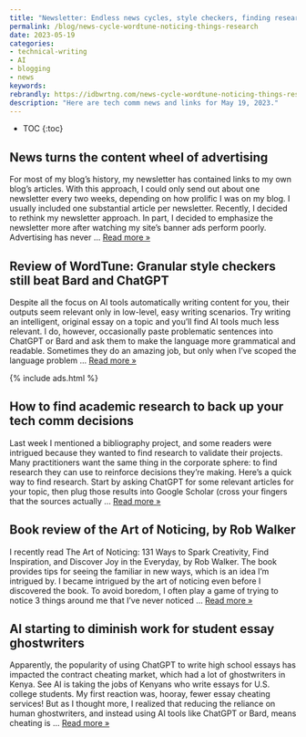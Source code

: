 ```yaml
---
title: "Newsletter: Endless news cycles, style checkers, finding research, noticing things around you"
permalink: /blog/news-cycle-wordtune-noticing-things-research
date: 2023-05-19
categories:
- technical-writing
- AI
- blogging
- news
keywords: 
rebrandly: https://idbwrtng.com/news-cycle-wordtune-noticing-things-research
description: "Here are tech comm news and links for May 19, 2023."
---
```


* TOC
{:toc}

## News turns the content wheel of advertising

For most of my blog’s history, my newsletter has contained links to my own blog’s articles. With this approach, I could only send out about one newsletter every two weeks, depending on how prolific I was on my blog. I usually included one substantial article per newsletter. Recently, I decided to rethink my newsletter approach. In part, I decided to emphasize the newsletter more after watching my site’s banner ads perform poorly. Advertising has never ... [Read more »](/blog/news-turns-content-wheel-of-advertising)

## Review of WordTune: Granular style checkers still beat Bard and ChatGPT

Despite all the focus on AI tools automatically writing content for you, their outputs seem relevant only in low-level, easy writing scenarios. Try writing an intelligent, original essay on a topic and you’ll find AI tools much less relevant. I do, however, occasionally paste problematic sentences into ChatGPT or Bard and ask them to make the language more grammatical and readable. Sometimes they do an amazing job, but only when I’ve scoped the language problem ... [Read more »](/blog/wordtune-granular-style-checker-vs-llm-rewrites-chatgpt)

{% include ads.html %}

## How to find academic research to back up your tech comm decisions

Last week I mentioned a bibliography project, and some readers were intrigued because they wanted to find research to validate their projects. Many practitioners want the same thing in the corporate sphere: to find research they can use to reinforce decisions they’re making. Here’s a quick way to find research. Start by asking ChatGPT for some relevant articles for your topic, then plug those results into Google Scholar (cross your fingers that the sources actually ... [Read more »](/blog/how-to-find-academic-research-tech-comm)

## Book review of the Art of Noticing, by Rob Walker

I recently read The Art of Noticing: 131 Ways to Spark Creativity, Find Inspiration, and Discover Joy in the Everyday, by Rob Walker. The book provides tips for seeing the familiar in new ways, which is an idea I’m intrigued by. I became intrigued by the art of noticing even before I discovered the book. To avoid boredom, I often play a game of trying to notice 3 things around me that I’ve never noticed ... [Read more »](/blog/art-of-noticing-rob-walker-book-review)

## AI starting to diminish work for student essay ghostwriters

Apparently, the popularity of using ChatGPT to write high school essays has impacted the contract cheating market, which had a lot of ghostwriters in Kenya. See AI is taking the jobs of Kenyans who write essays for U.S. college students. My first reaction was, hooray, fewer essay cheating services! But as I thought more, I realized that reducing the reliance on human ghostwriters, and instead using AI tools like ChatGPT or Bard, means cheating is ... [Read more »](/blog/ai-diminishing-academic-ghostwriters-cheating)